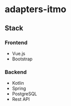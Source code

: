 # adapters-itmo

## Stack 

### Frontend

- Vue.js
- Bootstrap

### Backend

- Kotlin
- Spring
- PostgreSQL
- Rest API

